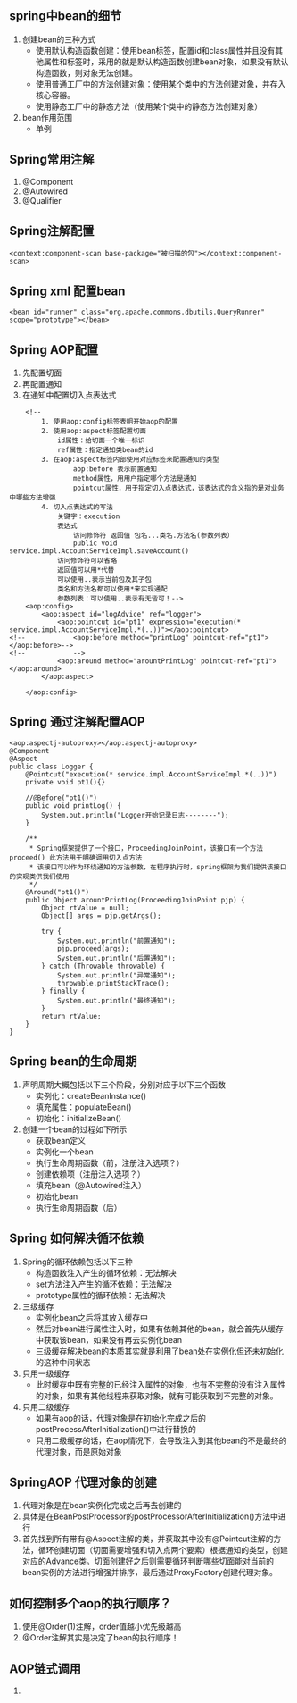 
## spring中bean的细节
1. 创建bean的三种方式
	- 使用默认构造函数创建：使用bean标签，配置id和class属性并且没有其他属性和标签时，采用的就是默认构造函数创建bean对象，如果没有默认构造函数，则对象无法创建。
	- 使用普通工厂中的方法创建对象：使用某个类中的方法创建对象，并存入核心容器。
	- 使用静态工厂中的静态方法（使用某个类中的静态方法创建对象）
2. bean作用范围
	- 单例
## Spring常用注解
1. @Component
2. @Autowired
3. @Qualifier

## Spring注解配置
`<context:component-scan base-package="被扫描的包"></context:component-scan>`
## Spring xml 配置bean
`<bean id="runner" class="org.apache.commons.dbutils.QueryRunner" scope="prototype"></bean>`
## Spring AOP配置
1. 先配置切面
2. 再配置通知
3. 在通知中配置切入点表达式
```
    <!--
        1. 使用aop:config标签表明开始aop的配置
        2. 使用aop:aspect标签配置切面
            id属性：给切面一个唯一标识
            ref属性：指定通知类bean的id
        3. 在aop:aspect标签内部使用对应标签来配置通知的类型
                aop:before 表示前置通知
                method属性，用用户指定哪个方法是通知
                pointcut属性，用于指定切入点表达式，该表达式的含义指的是对业务中哪些方法增强
        4. 切入点表达式的写法
            关键字：execution
            表达式
                访问修饰符 返回值 包名...类名.方法名(参数列表）
                public void service.impl.AccountServiceImpl.saveAccount()
            访问修饰符可以省略
            返回值可以用*代替
            可以使用..表示当前包及其子包
            类名和方法名都可以使用*来实现通配
            参数列表：可以使用..表示有无皆可！-->
    <aop:config>
        <aop:aspect id="logAdvice" ref="logger">
            <aop:pointcut id="pt1" expression="execution(* service.impl.AccountServiceImpl.*(..))"></aop:pointcut>
<!--            <aop:before method="printLog" pointcut-ref="pt1"></aop:before>-->
<!--            -->
            <aop:around method="arountPrintLog" pointcut-ref="pt1"></aop:around>
        </aop:aspect>
        
    </aop:config>
```
## Spring 通过注解配置AOP
```
<aop:aspectj-autoproxy></aop:aspectj-autoproxy>
@Component
@Aspect
public class Logger {
    @Pointcut("execution(* service.impl.AccountServiceImpl.*(..))")
    private void pt1(){}

    //@Before("pt1()")
    public void printLog() {
        System.out.println("Logger开始记录日志--------");
    }

    /**
     * Spring框架提供了一个接口，ProceedingJoinPoint，该接口有一个方法proceed() 此方法用于明确调用切入点方法
     * 该接口可以作为环绕通知的方法参数，在程序执行时，spring框架为我们提供该接口的实现类供我们使用
     */
    @Around("pt1()")
    public Object arountPrintLog(ProceedingJoinPoint pjp) {
        Object rtValue = null;
        Object[] args = pjp.getArgs();

        try {
            System.out.println("前置通知");
            pjp.proceed(args);
            System.out.println("后置通知");
        } catch (Throwable throwable) {
            System.out.println("异常通知");
            throwable.printStackTrace();
        } finally {
            System.out.println("最终通知");
        }
        return rtValue;
    }
}
```

## Spring bean的生命周期
1. 声明周期大概包括以下三个阶段，分别对应于以下三个函数
	- 实例化：createBeanInstance()
	- 填充属性：populateBean()
	- 初始化：initializeBean()
2. 创建一个bean的过程如下所示
	- 获取bean定义
	- 实例化一个bean
	- 执行生命周期函数（前，注册注入选项？）
	- 创建依赖项（注册注入选项？）
	- 填充bean（@Autowired注入）
	- 初始化bean
	- 执行生命周期函数（后）
	
## Spring 如何解决循环依赖
1. Spring的循环依赖包括以下三种
	- 构造函数注入产生的循环依赖：无法解决
	- set方法注入产生的循环依赖：无法解决
	- prototype属性的循环依赖：无法解决 
2. 三级缓存
	- 实例化bean之后将其放入缓存中
	- 然后对bean进行属性注入时，如果有依赖其他的bean，就会首先从缓存中获取该bean，如果没有再去实例化bean
	- 三级缓存解决bean的本质其实就是利用了bean处在实例化但还未初始化的这种中间状态
3. 只用一级缓存
	- 此时缓存中既有完整的已经注入属性的对象，也有不完整的没有注入属性的对象，如果有其他线程来获取对象，就有可能获取到不完整的对象。
4. 只用二级缓存
	- 如果有aop的话，代理对象是在初始化完成之后的postProcessAfterInitialization()中进行替换的
	- 只用二级缓存的话，在aop情况下，会导致注入到其他bean的不是最终的代理对象，而是原始对象
	
	
## SpringAOP 代理对象的创建
1. 代理对象是在bean实例化完成之后再去创建的
2. 具体是在BeanPostProcessor的postProcessorAfterInitialization()方法中进行
3. 首先找到所有带有@Aspect注解的类，并获取其中没有@Pointcut注解的方法，循环创建切面（切面需要增强和切入点两个要素）根据通知的类型，创建对应的Advance类。切面创建好之后则需要循环判断哪些切面能对当前的bean实例的方法进行增强并排序，最后通过ProxyFactory创建代理对象。
## 如何控制多个aop的执行顺序？
1. 使用@Order(1)注解，order值越小优先级越高
2. @Order注解其实是决定了bean的执行顺序！
## AOP链式调用
1. 
